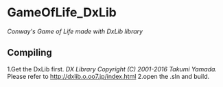 # GameOfLife_DxLib
*Conway's Game of Life made with DxLib library*

## Compiling
1.Get the DxLib first.
  *DX Library Copyright (C) 2001-2016 Takumi Yamada.*
  Please refer to http://dxlib.o.oo7.jp/index.html
2.open the .sln and build.
